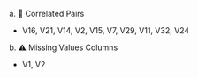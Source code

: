 a. 🔗 Correlated Pairs
- V16, V21, V14, V2, V15, V7, V29, V11, V32, V24

b. ⚠️ Missing Values Columns

- V1, V2